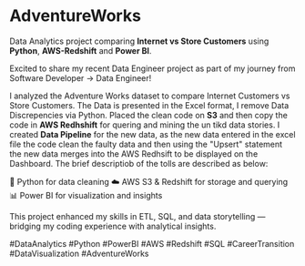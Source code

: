 # AdventureWorks
Data Analytics project comparing **Internet vs Store Customers** using **Python**, **AWS-Redshift** and **Power BI**.

Excited to share my recent Data Engineer project as part of my journey from Software Developer → Data Engineer!

I analyzed the Adventure Works dataset to compare Internet Customers vs Store Customers. The Data is presented in the Excel format, I remove Data Discrepencies via Python. Placed the clean code on **S3** and then copy the code in **AWS Redhshift** for quering and mining the un tikd data stories. I created **Data Pipeline** for the new data, as the new data entered in the excel file the code clean the faulty data and then using the "Upsert" statement the new data merges into the AWS Redhsift to be displayed on the Dashboard. The brief descriptiob of the tolls are described as below: 
    
🐍 Python for data cleaning
☁️ AWS S3 & Redshift for storage and querying
📊 Power BI for visualization and insights

This project enhanced my skills in ETL, SQL, and data storytelling — bridging my coding experience with analytical insights.

#DataAnalytics #Python #PowerBI #AWS #Redshift #SQL #CareerTransition #DataVisualization #AdventureWorks
